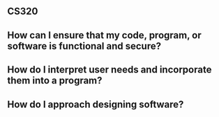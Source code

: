 ## CS320

## How can I ensure that my code, program, or software is functional and secure?
## How do I interpret user needs and incorporate them into a program?
## How do I approach designing software?
